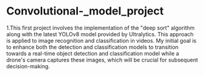 # Convolutional-_model_project
1.This first project involves the implementation of the "deep sort" algorithm along with the latest YOLOv8 model provided by Ultralytics. This approach is applied to image recognition and classification in videos. My initial goal is to enhance both the detection and classification models to transition towards a real-time object detection and classification model while a drone's camera captures these images, which will be crucial for subsequent decision-making.
